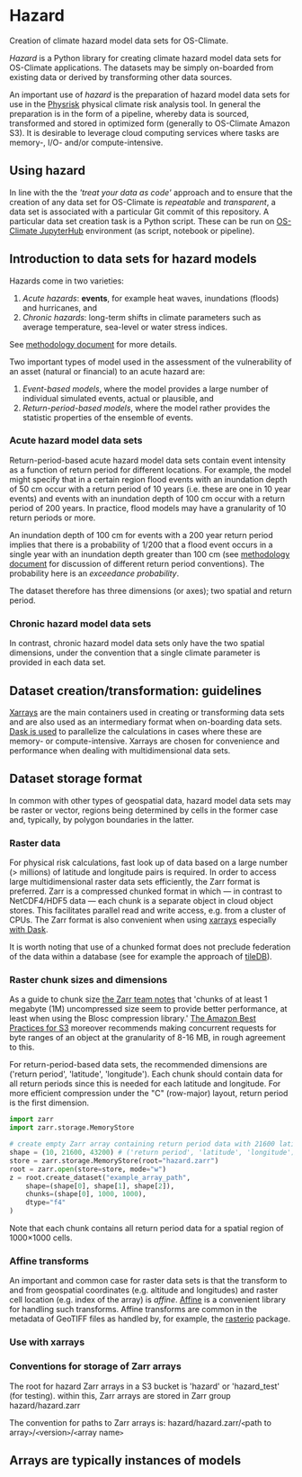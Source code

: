 # Hazard

Creation of climate hazard model data sets for OS-Climate.

_Hazard_ is a Python library for creating climate hazard model data sets for OS-Climate applications. The datasets may be simply on-boarded from existing data or derived by transforming other data sources.

An important use of _hazard_ is the preparation of hazard model data sets for use in the [Physrisk](https://github.com/os-climate/physrisk) physical climate risk analysis tool. In general the preparation is in the form of a pipeline, whereby data is sourced, transformed and stored in optimized form (generally to OS-Climate Amazon S3). It is desirable to leverage cloud computing services where tasks are memory-, I/O- and/or compute-intensive.

## Using hazard

In line with the the _'treat your data as code'_ approach and to ensure that the creation of any data set for OS-Climate is _repeatable_ and _transparent_, a data set is associated with a particular Git commit of this repository.
A particular data set creation task is a Python script. These can be run on [OS-Climate JupyterHub](https://jupyterhub-odh-jupyterhub.apps.odh-cl2.apps.os-climate.org) environment (as script, notebook or pipeline).

## Introduction to data sets for hazard models

Hazards come in two varieties:

1. _Acute hazards_: **events**, for example heat waves, inundations (floods) and hurricanes, and
2. _Chronic hazards_: long-term shifts in climate parameters such as average temperature, sea-level or water stress indices.

See [methodology document](https://github.com/os-climate/physrisk/tree/main/methodology#:~:text=PhysicalRiskMethodology.pdf) for more details.

Two important types of model used in the assessment of the vulnerability of an asset (natural or financial) to an acute hazard are:

1. _Event-based models_, where the model provides a large number of individual simulated events, actual or plausible, and
2. _Return-period-based models_, where the model rather provides the statistic properties of the ensemble of events.

### Acute hazard model data sets

Return-period-based acute hazard model data sets contain event intensity as a function of return period for different locations. For example, the model might specify that in a certain region flood events with an inundation depth of 50 cm occur with a return period of 10 years (i.e. these are one in 10 year events) and events with an inundation depth of 100 cm occur with a return period of 200 years. In practice, flood models may have a granularity of 10 return periods or more.

An inundation depth of 100 cm for events with a 200 year return period implies that there is a probability of $1/200$ that a flood event occurs in a single year with an inundation depth greater than 100 cm (see [methodology document](https://github.com/os-climate/physrisk/tree/main/methodology#:~:text=PhysicalRiskMethodology.pdf) for discussion of different return period conventions). The probability here is an _exceedance probability_.

The dataset therefore has three dimensions (or axes); two spatial and return period.

### Chronic hazard model data sets

In contrast, chronic hazard model data sets only have the two spatial dimensions, under the convention that a single climate parameter is provided in each data set.

## Dataset creation/transformation: guidelines

[Xarrays](https://docs.xarray.dev/en/stable/) are the main containers used in creating or transforming data sets and are also used as an intermediary format when on-boarding data sets. [Dask is used](https://docs.xarray.dev/en/stable/user-guide/dask.html) to parallelize the calculations in cases where these are memory- or compute-intensive. Xarrays are chosen for convenience and performance when dealing with multidimensional data sets.

## Dataset storage format

In common with other types of geospatial data, hazard model data sets may be raster or vector, regions being determined by cells in the former case and, typically, by polygon boundaries in the latter.

### Raster data

For physical risk calculations, fast look up of data based on a large number (> millions) of latitude and longitude pairs is required. In order to access large multidimensional raster data sets efficiently, the Zarr format is preferred. Zarr is a compressed chunked format in which — in contrast to NetCDF4/HDF5 data — each chunk is a separate object in cloud object stores. This facilitates parallel read and write access, e.g. from a cluster of CPUs. The Zarr format is also convenient when using [xarrays](https://docs.xarray.dev/en/stable/) especially [with Dask](https://docs.xarray.dev/en/stable/user-guide/dask.html).

It is worth noting that use of a chunked format does not preclude federation of the data within a database (see for example the approach of [tileDB](https://tiledb.com/)).

### Raster chunk sizes and dimensions

As a guide to chunk size [the Zarr team notes](https://zarr.readthedocs.io/en/stable/tutorial.html) that 'chunks of at least 1 megabyte (1M) uncompressed size seem to provide better performance, at least when using the Blosc compression library.' [The Amazon Best Practices for S3](https://d1.awsstatic.com/whitepapers/AmazonS3BestPractices.pdf) moreover recommends making concurrent requests for byte ranges of an object at the granularity of 8-16 MB, in rough agreement to this.

For return-period-based data sets, the recommended dimensions are ('return period', 'latitude', 'longitude'). Each chunk should contain data for all return periods since this is needed for each latitude and longitude. For more efficient compression under the "C" (row-major) layout, return period is the first dimension.

```python
import zarr
import zarr.storage.MemoryStore

# create empty Zarr array containing return period data with 21600 latitudes and 43200 longitudes
shape = (10, 21600, 43200) # ('return period', 'latitude', 'longitude')
store = zarr.storage.MemoryStore(root="hazard.zarr")
root = zarr.open(store=store, mode="w")
z = root.create_dataset("example_array_path",
    shape=(shape[0], shape[1], shape[2]),
    chunks=(shape[0], 1000, 1000),
    dtype="f4"
)
```

Note that each chunk contains all return period data for a spatial region of 1000×1000 cells.

### Affine transforms

An important and common case for raster data sets is that the transform to and from geospatial coordinates (e.g. altitude and longitudes) and raster cell location (e.g. index of the array) is _affine_. [Affine](https://pypi.org/project/affine/) is a convenient library for handling such transforms. Affine transforms are common in the metadata of GeoTIFF files as handled by, for example, the [rasterio](https://rasterio.readthedocs.io/en/latest/api/rasterio.transform.html) package.

### Use with xarrays

### Conventions for storage of Zarr arrays

The root for hazard Zarr arrays in a S3 bucket is 'hazard' or 'hazard_test' (for testing).
within this, Zarr arrays are stored in Zarr group hazard/hazard.zarr

The convention for paths to Zarr arrays is:
hazard/hazard.zarr/`<`path to array`>`/`<`version`>`/`<`array name`>`

## Arrays are typically instances of models
